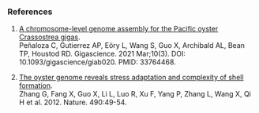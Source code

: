 ### References

1. [A chromosome-level genome assembly for the Pacific oyster Crassostrea gigas](https://europepmc.org/article/MED/33764468).\
Peñaloza C,  Gutierrez AP,  Eöry L,  Wang S,  Guo X,  Archibald AL,  Bean TP, Houstod RD. Gigascience. 2021 Mar;10(3). DOI: 10.1093/gigascience/giab020. PMID: 33764468.

2.  [The oyster genome reveals stress adaptation and complexity of shell
    formation](http://europepmc.org/abstract/MED/22992520).\
    Zhang G, Fang X, Guo X, Li L, Luo R, Xu F, Yang P, Zhang L, Wang X,
    Qi H et al. 2012. Nature. 490:49-54.
